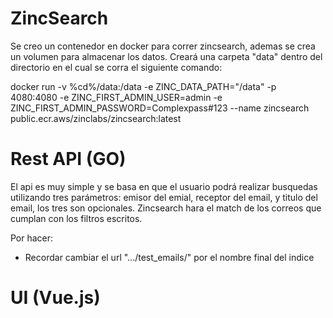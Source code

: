 
# ZincSearch

Se creo un contenedor en docker para correr zincsearch, ademas se crea un volumen para almacenar los datos. Creará una carpeta "data" dentro del directorio en el cual se corra el siguiente comando:

docker run -v %cd%/data:/data -e ZINC_DATA_PATH="/data" -p 4080:4080 -e ZINC_FIRST_ADMIN_USER=admin -e ZINC_FIRST_ADMIN_PASSWORD=Complexpass#123 --name zincsearch public.ecr.aws/zinclabs/zincsearch:latest


# Rest API (GO)

El api es muy simple y se basa en que el usuario podrá realizar busquedas utilizando tres parámetros: emisor del emial, receptor del email, y titulo del email, los tres son opcionales. Zincsearch hara el match de los correos que cumplan con los filtros escritos. 


Por hacer:

- Recordar cambiar el url ".../test_emails/" por el nombre final del indice

# UI (Vue.js)

